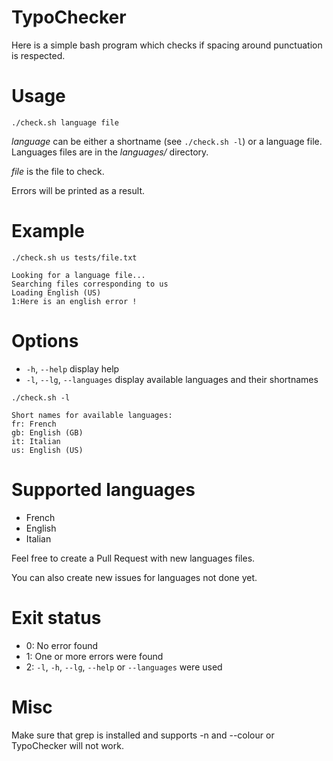# TypoChecker
Here is a simple bash program which checks if spacing around punctuation is respected.

Usage
=====
```
./check.sh language file
```

*language* can be either a shortname (see ```./check.sh -l```) or a language file.
Languages files are in the *languages/* directory.

*file* is the file to check.

Errors will be printed as a result.

Example
=======
```
./check.sh us tests/file.txt

Looking for a language file...
Searching files corresponding to us
Loading English (US)
1:Here is an english error !
```

Options
=======
- ```-h```, ```--help``` display help
- ```-l```, ```--lg```, ```--languages``` display available languages and their shortnames
```
./check.sh -l

Short names for available languages:
fr: French
gb: English (GB)
it: Italian
us: English (US)
```

Supported languages
===================
- French
- English
- Italian

Feel free to create a Pull Request with new languages files.

You can also create new issues for languages not done yet.

Exit status
===========
- 0: No error found
- 1: One or more errors were found
- 2: ```-l```, ```-h```, ```--lg```, ```--help``` or ```--languages``` were used

Misc
====
Make sure that grep is installed and supports -n and --colour or TypoChecker will not work.
